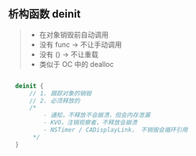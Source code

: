 ## 析构函数 deinit

> - 在对象销毁前自动调用
> - 没有 func -> 不让手动调用
> - 没有 () -> 不让重载
> - 类似于 OC 中的 dealloc

```swift

  deinit {
      // 1. 跟踪对象的销毁
      // 2. 必须释放的
      /*
          - 通知，不释放不会崩溃，但会内存泄漏
          - KVO，注销观察者，不释放会崩溃
          - NSTimer / CADisplayLink， 不销毁会循环引用
       */
  }
```

